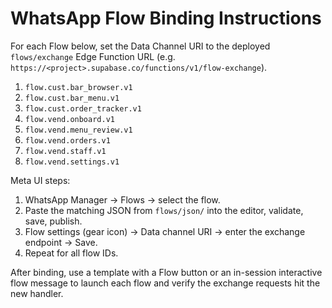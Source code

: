 # WhatsApp Flow Binding Instructions

For each Flow below, set the Data Channel URI to the deployed `flows/exchange`
Edge Function URL (e.g.
`https://<project>.supabase.co/functions/v1/flow-exchange`).

1. `flow.cust.bar_browser.v1`
2. `flow.cust.bar_menu.v1`
3. `flow.cust.order_tracker.v1`
4. `flow.vend.onboard.v1`
5. `flow.vend.menu_review.v1`
6. `flow.vend.orders.v1`
7. `flow.vend.staff.v1`
8. `flow.vend.settings.v1`

Meta UI steps:

1. WhatsApp Manager → Flows → select the flow.
2. Paste the matching JSON from `flows/json/` into the editor, validate, save,
   publish.
3. Flow settings (gear icon) → Data channel URI → enter the exchange endpoint →
   Save.
4. Repeat for all flow IDs.

After binding, use a template with a Flow button or an in-session interactive
flow message to launch each flow and verify the exchange requests hit the new
handler.
